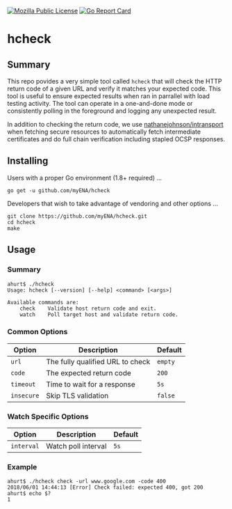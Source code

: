 [![Mozilla Public License](https://img.shields.io/badge/license-MPL-blue.svg)](https://www.mozilla.org/MPL)
[![Go Report Card](https://goreportcard.com/badge/github.com/myENA/hcheck)](https://goreportcard.com/report/github.com/myENA/hcheck)

# hcheck

## Summary

This repo povides a very simple tool called `hcheck` that will check the HTTP return code of a given URL and verify it matches your expected code.  This tool is useful to ensure expected results when ran in parrallel with load testing activity.  The tool can operate in a one-and-done mode or consistently polling in the foreground and logging any unexpected result.

In addition to checking the return code, we use [nathanejohnson/intransport](https://github.com/nathanejohnson/intransport) when fetching
secure resources to automatically fetch intermediate certificates and do full chain verification including stapled OCSP responses.

## Installing

Users with a proper Go environment (1.8+ required) ...

```
go get -u github.com/myENA/hcheck
```

Developers that wish to take advantage of vendoring and other options ...

```
git clone https://github.com/myENA/hcheck.git
cd hcheck
make
```

## Usage

### Summary

```
ahurt$ ./hcheck
Usage: hcheck [--version] [--help] <command> [<args>]

Available commands are:
    check    Validate host return code and exit.
    watch    Poll target host and validate return code.
```

### Common Options

| Option     | Description                       | Default |
|------------|-----------------------------------|---------|
| `url`      | The fully qualified URL to check  | `empty`
| `code`     | The expected return code          | `200`
| `timeout`  | Time to wait for a response       | `5s`
| `insecure` | Skip TLS validation               | `false`

### Watch Specific Options

| Option     | Description         | Default |
|------------|---------------------|---------|
| `interval` | Watch poll interval | `5s`

### Example

```
ahurt$ ./hcheck check -url www.google.com -code 400
2018/06/01 14:44:13 [Error] Check failed: expected 400, got 200
ahurt$ echo $?
1
```
